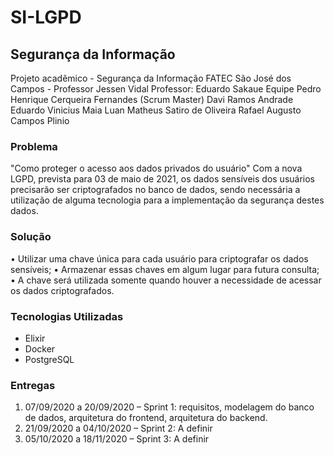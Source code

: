 # SI-LGPD

## Segurança da Informação
Projeto acadêmico - Segurança da Informação
FATEC São José dos Campos - Professor Jessen Vidal
Professor: Eduardo Sakaue
Equipe
Pedro Henrique Cerqueira Fernandes (Scrum Master)
Davi Ramos Andrade
Eduardo Vinicius Maia
Luan Matheus Satiro de Oliveira
Rafael Augusto Campos Plinio

### Problema
"Como proteger o acesso aos dados privados do usuário"
Com a nova LGPD, prevista para 03 de maio de 2021, os dados sensíveis dos usuários precisarão ser criptografados no banco de dados, sendo necessária a utilização de alguma tecnologia para a implementação da segurança destes dados.
### Solução
•	Utilizar uma chave única para cada usuário para criptografar os dados sensíveis;
•	Armazenar essas chaves em algum lugar para futura consulta;
•	A chave será utilizada somente quando houver a necessidade de acessar os dados criptografados.

### Tecnologias Utilizadas
* Elixir
* Docker
* PostgreSQL

### Entregas
1.	07/09/2020 a 20/09/2020 – Sprint 1: requisitos, modelagem do banco de dados, arquitetura do frontend, arquitetura do backend.
2.	21/09/2020 a 04/10/2020 – Sprint 2: A definir
3.	05/10/2020 a 18/11/2020 – Sprint 3: A definir
